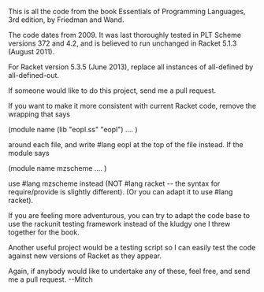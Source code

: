 This is all the code from the book Essentials of Programming
Languages, 3rd edition, by Friedman and Wand.

The code dates from 2009.  It was last thoroughly tested in PLT Scheme
versions 372 and 4.2, and is believed to run unchanged in Racket 5.1.3
(August 2011).

For Racket version 5.3.5 (June 2013), replace all instances of
all-defined by all-defined-out.

If someone would like to do this project, send me a pull request.

If you want to make it more consistent with current Racket code,
remove the wrapping that says 

(module name (lib "eopl.ss" "eopl") ....  )

around each file, and write #lang eopl at the top of the file
instead. If the module says 

(module name mzscheme ....  )

use #lang mzscheme instead (NOT #lang racket -- the syntax for
require/provide is slightly different).  (Or you can adapt it to use
#lang racket).

If you are feeling more adventurous, you can try to adapt the code
base to use the rackunit testing framework instead of the kludgy one I
threw together for the book. 

Another useful project would be a testing script so I can easily test the
code against new versions of Racket as they appear.

Again, if anybody would like to undertake any of these, feel free, and
send me a pull request.  --Mitch

